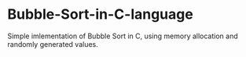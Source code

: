 # Bubble-Sort-in-C-language
Simple imlementation of Bubble Sort in C, using memory allocation and randomly generated values.
